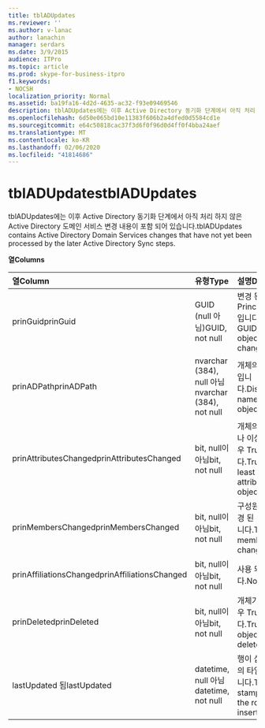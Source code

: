 ```yaml
---
title: tblADUpdates
ms.reviewer: ''
ms.author: v-lanac
author: lanachin
manager: serdars
ms.date: 3/9/2015
audience: ITPro
ms.topic: article
ms.prod: skype-for-business-itpro
f1.keywords:
- NOCSH
localization_priority: Normal
ms.assetid: ba19fa16-4d2d-4635-ac32-f93e09469546
description: tblADUpdates에는 이후 Active Directory 동기화 단계에서 아직 처리 하지 않은 Active Directory 도메인 서비스 변경 내용이 포함 되어 있습니다.
ms.openlocfilehash: 6d50e065bd10e11383f606b2a4dfed0d5584cd1e
ms.sourcegitcommit: e64c50818cac37f3d6f0f96d0d4ff0f4bba24aef
ms.translationtype: MT
ms.contentlocale: ko-KR
ms.lasthandoff: 02/06/2020
ms.locfileid: "41814686"
---
```

# <a name="tbladupdates"></a><span data-ttu-id="79f21-103">tblADUpdates</span><span class="sxs-lookup"><span data-stu-id="79f21-103">tblADUpdates</span></span>
 
<span data-ttu-id="79f21-104">tblADUpdates에는 이후 Active Directory 동기화 단계에서 아직 처리 하지 않은 Active Directory 도메인 서비스 변경 내용이 포함 되어 있습니다.</span><span class="sxs-lookup"><span data-stu-id="79f21-104">tblADUpdates contains Active Directory Domain Services changes that have not yet been processed by the later Active Directory Sync steps.</span></span>
  
<span data-ttu-id="79f21-105">**열**</span><span class="sxs-lookup"><span data-stu-id="79f21-105">**Columns**</span></span>

|<span data-ttu-id="79f21-106">**열**</span><span class="sxs-lookup"><span data-stu-id="79f21-106">**Column**</span></span>|<span data-ttu-id="79f21-107">**유형**</span><span class="sxs-lookup"><span data-stu-id="79f21-107">**Type**</span></span>|<span data-ttu-id="79f21-108">**설명**</span><span class="sxs-lookup"><span data-stu-id="79f21-108">**Description**</span></span>|
|:-----|:-----|:-----|
|<span data-ttu-id="79f21-109">prinGuid</span><span class="sxs-lookup"><span data-stu-id="79f21-109">prinGuid</span></span>  <br/> |<span data-ttu-id="79f21-110">GUID (null 아님)</span><span class="sxs-lookup"><span data-stu-id="79f21-110">GUID, not null</span></span>  <br/> |<span data-ttu-id="79f21-111">변경 된 개체의 Principal GUID입니다.</span><span class="sxs-lookup"><span data-stu-id="79f21-111">Principal GUID of the object that changed.</span></span>  <br/> |
|<span data-ttu-id="79f21-112">prinADPath</span><span class="sxs-lookup"><span data-stu-id="79f21-112">prinADPath</span></span>  <br/> |<span data-ttu-id="79f21-113">nvarchar (384), null 아님</span><span class="sxs-lookup"><span data-stu-id="79f21-113">nvarchar (384), not null</span></span>  <br/> |<span data-ttu-id="79f21-114">개체의 고유 이름입니다.</span><span class="sxs-lookup"><span data-stu-id="79f21-114">Distinguished name of the object.</span></span>  <br/> |
|<span data-ttu-id="79f21-115">prinAttributesChanged</span><span class="sxs-lookup"><span data-stu-id="79f21-115">prinAttributesChanged</span></span>  <br/> |<span data-ttu-id="79f21-116">bit, null이 아님</span><span class="sxs-lookup"><span data-stu-id="79f21-116">bit, not null</span></span>  <br/> |<span data-ttu-id="79f21-117">개체의 특성이 하나 이상 변경 된 경우 True입니다.</span><span class="sxs-lookup"><span data-stu-id="79f21-117">True if at least one attribute of the object changed.</span></span>  <br/> |
|<span data-ttu-id="79f21-118">prinMembersChanged</span><span class="sxs-lookup"><span data-stu-id="79f21-118">prinMembersChanged</span></span>  <br/> |<span data-ttu-id="79f21-119">bit, null이 아님</span><span class="sxs-lookup"><span data-stu-id="79f21-119">bit, not null</span></span>  <br/> |<span data-ttu-id="79f21-120">구성원 자격이 변경 된 경우 True입니다.</span><span class="sxs-lookup"><span data-stu-id="79f21-120">True if the membership changed.</span></span>  <br/> |
|<span data-ttu-id="79f21-121">prinAffiliationsChanged</span><span class="sxs-lookup"><span data-stu-id="79f21-121">prinAffiliationsChanged</span></span>  <br/> |<span data-ttu-id="79f21-122">bit, null이 아님</span><span class="sxs-lookup"><span data-stu-id="79f21-122">bit, not null</span></span>  <br/> |<span data-ttu-id="79f21-123">사용 되지 않습니다.</span><span class="sxs-lookup"><span data-stu-id="79f21-123">Not used.</span></span>  <br/> |
|<span data-ttu-id="79f21-124">prinDeleted</span><span class="sxs-lookup"><span data-stu-id="79f21-124">prinDeleted</span></span>  <br/> |<span data-ttu-id="79f21-125">bit, null이 아님</span><span class="sxs-lookup"><span data-stu-id="79f21-125">bit, not null</span></span>  <br/> |<span data-ttu-id="79f21-126">개체가 삭제 된 경우 True입니다.</span><span class="sxs-lookup"><span data-stu-id="79f21-126">True if the object was deleted.</span></span>  <br/> |
|<span data-ttu-id="79f21-127">lastUpdated 됨</span><span class="sxs-lookup"><span data-stu-id="79f21-127">lastUpdated</span></span>  <br/> |<span data-ttu-id="79f21-128">datetime, null 아님</span><span class="sxs-lookup"><span data-stu-id="79f21-128">datetime, not null</span></span>  <br/> |<span data-ttu-id="79f21-129">행이 삽입 된 시간의 타임 스탬프입니다.</span><span class="sxs-lookup"><span data-stu-id="79f21-129">Time stamp of when the row was inserted.</span></span>  <br/> |
   

